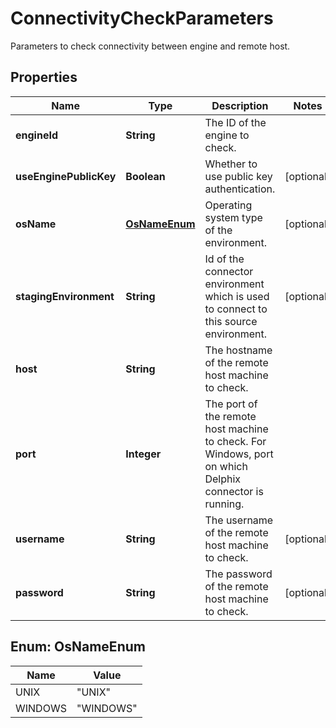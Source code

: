 

# ConnectivityCheckParameters

Parameters to check connectivity between engine and remote host.

## Properties

Name | Type | Description | Notes
------------ | ------------- | ------------- | -------------
**engineId** | **String** | The ID of the engine to check. | 
**useEnginePublicKey** | **Boolean** | Whether to use public key authentication. |  [optional]
**osName** | [**OsNameEnum**](#OsNameEnum) | Operating system type of the environment. |  [optional]
**stagingEnvironment** | **String** | Id of the connector environment which is used to connect to this source environment. |  [optional]
**host** | **String** | The hostname of the remote host machine to check. | 
**port** | **Integer** | The port of the remote host machine to check. For Windows, port on which Delphix connector is running. | 
**username** | **String** | The username of the remote host machine to check. |  [optional]
**password** | **String** | The password of the remote host machine to check. |  [optional]



## Enum: OsNameEnum

Name | Value
---- | -----
UNIX | &quot;UNIX&quot;
WINDOWS | &quot;WINDOWS&quot;



